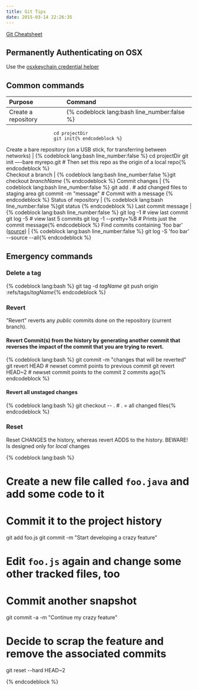 ```yaml
---
title: Git Tips
date: 2015-03-14 22:26:35
---
```


[Git Cheatsheet](http://ndpsoftware.com/git-cheatsheet.html)

<!-- toc -->

## Permanently Authenticating on OSX
Use the [osxkeychain credential helper](https://confluence.atlassian.com/display/STASH/Permanently+authenticating+with+Git+repositories)

## Common commands

Purpose | Command
:------ | :------
Create a repository | {% codeblock lang:bash line_number:false %}
                      cd projectDir
                      git init{% endcodeblock %}
Create a bare repository (on a USB stick, for transferring between networks) | {% codeblock lang:bash line_number:false %}
                                                                               cd projectDir
                                                                               git init —-bare myrepo.git
                                                                               # Then set this repo as the origin of a local repo{% endcodeblock %}  
Checkout a branch | {% codeblock lang:bash line_number:false %}git checkout _branchName_
                    {% endcodeblock %}
Commit changes | {% codeblock lang:bash line_number:false %}
                  git add .		# add changed files to staging area
                  git commit -m "message"   # Commit with a message
                  {% endcodeblock %}
Status of repository | {% codeblock lang:bash line_number:false %}git status
                       {% endcodeblock %}
Last commit message | {% codeblock lang:bash line_number:false %}
                      git log -1 		# view last commit
                      git log -5		# view last 5 commits
                      git log -1 --pretty=%B  # Prints just the commit message{% endcodeblock %}
Find commits containing 'foo bar' ([source](https://stackoverflow.com/questions/5816134/finding-a-git-commit-that-introduced-a-string-in-any-branch)) | {% codeblock lang:bash line_number:false %}
                                    git log -S 'foo bar' --source --all{% endcodeblock %}

## Emergency commands

### Delete a tag
{% codeblock lang:bash %}
git tag -d _tagName_
git push origin :refs/tags/_tagName_{% endcodeblock %}

### Revert 
"Revert" reverts any _public_ commits done on the repository (current branch).

####  Revert Commit(s) from the history by generating another commit that reverses the impact of the commit that you are trying to revert.
{% codeblock lang:bash %}
git commit -m "changes that will be reverted"
git revert HEAD     # newset commit points to previous commit
git revert HEAD~2   # newset commit points to the commit 2 commits ago{% endcodeblock %}

#### Revert all unstaged changes
{% codeblock lang:bash %}
git checkout -- .  # . = all changed files{% endcodeblock %}

### Reset
Reset CHANGES the history, whereas revert ADDS to the history. BEWARE! Is designed only for _local_ changes

{% codeblock lang:bash %}
# Create a new file called `foo.java` and add some code to it

# Commit it to the project history
git add foo.js
git commit -m "Start developing a crazy feature"

# Edit `foo.js` again and change some other tracked files, too

# Commit another snapshot
git commit -a -m "Continue my crazy feature"

# Decide to scrap the feature and remove the associated commits
git reset --hard HEAD~2

{% endcodeblock %}
